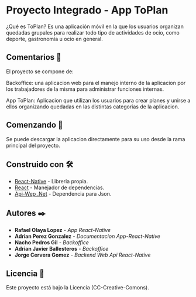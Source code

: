 # Proyecto Integrado - App ToPlan

¿Qué es ToPlan?
Es una aplicación móvil en la que los usuarios organizan quedadas grupales para realizar todo tipo de actividades de ocio, 
como deporte, gastronomía u ocio en general.

## Comentarios 📖
El proyecto se compone de:

Backoffice: una aplicacion web para el manejo interno de la aplicacion por los trabajadores
de la misma para administrar funciones internas.

App ToPlan: Aplicacion que utilizan los usuarios para crear planes y unirse a ellos organizando quedadas
en las distintas categorias de la aplicacion. 

## Comenzando 🚀

Se puede descargar la aplicacion directamente para su uso desde la rama principal del proyecto.

## Construido con 🛠️

* [React-Native](https://reactnative.dev/) - Libreria propia.
* [React](https://es.reactjs.org/) - Manejador de dependencias.
* [Api-Wep .Net](https://docs.microsoft.com/es-es/aspnet/core/?view=aspnetcore-5.0) - Dependencia para Json.

## Autores ✒️

* **Rafael Olaya Lopez** - *App React-Native*
* **Adrian Perez Gonzalez** - *Documentacion App-React-Native*
* **Nacho Pedros Gil** - *Backoffice*
* **Adrian Javier Ballesteros** - *Backoffice*
* **Jorge Cervera Gomez** - *Backend Web Api React-Native*

## Licencia 📄

Este proyecto está bajo la Licencia (CC-Creative-Comons).
